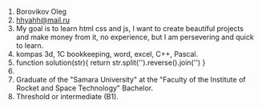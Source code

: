 1. Borovikov Oleg
2. hhyahh@mail.ru
3. My goal is to learn html css and js, I want to create beautiful projects and make money from it, no experience, but I am persevering and quick to learn.
4. kompas 3d, 1С bookkeeping, word, excel, C++, Pascal. 
5.  function solution(str){
    return str.split('').reverse().join('')
    }
6.   
7. Graduate of the "Samara University" at the "Faculty of the Institute of Rocket and Space Technology" Bachelor.
8. Threshold or intermediate (B1). 
